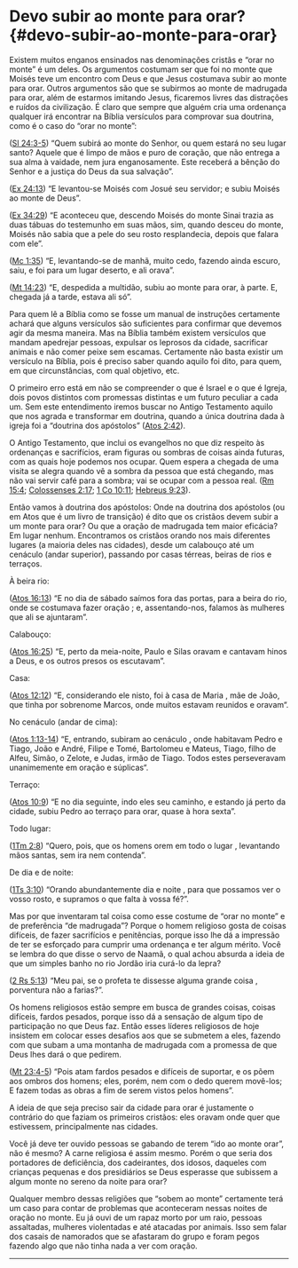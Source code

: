 # Devo subir ao monte para orar? {#devo-subir-ao-monte-para-orar}

Existem muitos enganos ensinados nas denominações cristãs e “orar no monte” é um deles. Os argumentos costumam ser que foi no monte que Moisés teve um encontro com Deus e que Jesus costumava subir ao monte para orar. Outros argumentos são que se subirmos ao monte de madrugada para orar, além de estarmos imitando Jesus, ficaremos livres das distrações e ruídos da civilização. É claro que sempre que alguém cria uma ordenança qualquer irá encontrar na Bíblia versículos para comprovar sua doutrina, como é o caso do “orar no monte”:

([Sl 24:3-5](http://bibliaonline.com.br/acf/sl/24/3-5)) “Quem subirá ao monte do Senhor, ou quem estará no seu lugar santo? Aquele que é limpo de mãos e puro de coração, que não entrega a sua alma à vaidade, nem jura enganosamente. Este receberá a bênção do Senhor e a justiça do Deus da sua salvação”.

([Ex 24:13](http://bibliaonline.com.br/acf/ex/24/13)) “E levantou-se Moisés com Josué seu servidor; e subiu Moisés ao monte de Deus”.

([Ex 34:29](http://bibliaonline.com.br/acf/ex/34/29)) “E aconteceu que, descendo Moisés do monte Sinai trazia as duas tábuas do testemunho em suas mãos, sim, quando desceu do monte, Moisés não sabia que a pele do seu rosto resplandecia, depois que falara com ele”.

([Mc 1:35](http://bibliaonline.com.br/acf/mc/1/35)) “E, levantando-se de manhã, muito cedo, fazendo ainda escuro, saiu, e foi para um lugar deserto, e ali orava”.

([Mt 14:23](http://bibliaonline.com.br/acf/mt/14/23)) “E, despedida a multidão, subiu ao monte para orar, à parte. E, chegada já a tarde, estava ali só”.

Para quem lê a Bíblia como se fosse um manual de instruções certamente achará que alguns versículos são suficientes para confirmar que devemos agir da mesma maneira. Mas na Bíblia também existem versículos que mandam apedrejar pessoas, expulsar os leprosos da cidade, sacrificar animais e não comer peixe sem escamas. Certamente não basta existir um versículo na Bíblia, pois é preciso saber quando aquilo foi dito, para quem, em que circunstâncias, com qual objetivo, etc.

O primeiro erro está em não se compreender o que é Israel e o que é Igreja, dois povos distintos com promessas distintas e um futuro peculiar a cada um. Sem este entendimento iremos buscar no Antigo Testamento aquilo que nos agrada e transformar em doutrina, quando a única doutrina dada à igreja foi a “doutrina dos apóstolos” ([Atos 2:42](http://bibliaonline.com.br/acf/atos/2/42)).

O Antigo Testamento, que inclui os evangelhos no que diz respeito às ordenanças e sacrifícios, eram figuras ou sombras de coisas ainda futuras, com as quais hoje podemos nos ocupar. Quem espera a chegada de uma visita se alegra quando vê a sombra da pessoa que está chegando, mas não vai servir café para a sombra; vai se ocupar com a pessoa real. ([Rm 15:4](http://bibliaonline.com.br/acf/rm/15/4); [Colossenses 2:17](http://bibliaonline.com.br/acf/cl/2/17); [1 Co 10:11](http://bibliaonline.com.br/acf/1co/10/11); [Hebreus 9:23](http://bibliaonline.com.br/acf/hb/9/23)).

Então vamos à doutrina dos apóstolos: Onde na doutrina dos apóstolos (ou em Atos que é um livro de transição) é dito que os cristãos devem subir a um monte para orar? Ou que a oração de madrugada tem maior eficácia? Em lugar nenhum. Encontramos os cristãos orando nos mais diferentes lugares (a maioria deles nas cidades), desde um calabouço até um cenáculo (andar superior), passando por casas térreas, beiras de rios e terraços.

À beira rio:

([Atos 16:13](http://bibliaonline.com.br/acf/atos/16/13)) “E no dia de sábado saímos fora das portas, para a beira do rio, onde se costumava fazer oração ; e, assentando-nos, falamos às mulheres que ali se ajuntaram”.

Calabouço:

([Atos 16:25](http://bibliaonline.com.br/acf/atos/16/25)) “E, perto da meia-noite, Paulo e Silas oravam e cantavam hinos a Deus, e os outros presos os escutavam”.

Casa:

([Atos 12:12](http://bibliaonline.com.br/acf/atos/12/12)) “E, considerando ele nisto, foi à casa de Maria , mãe de João, que tinha por sobrenome Marcos, onde muitos estavam reunidos e oravam“.

No cenáculo (andar de cima):

([Atos 1:13-14](http://bibliaonline.com.br/acf/atos/1/13-14)) “E, entrando, subiram ao cenáculo , onde habitavam Pedro e Tiago, João e André, Filipe e Tomé, Bartolomeu e Mateus, Tiago, filho de Alfeu, Simão, o Zelote, e Judas, irmão de Tiago. Todos estes perseveravam unanimemente em oração e súplicas“.

Terraço:

([Atos 10:9](http://bibliaonline.com.br/acf/atos/10/9)) “E no dia seguinte, indo eles seu caminho, e estando já perto da cidade, subiu Pedro ao terraço para orar, quase à hora sexta”.

Todo lugar:

([1Tm 2:8](http://bibliaonline.com.br/acf/1tm/2/8)) “Quero, pois, que os homens orem em todo o lugar , levantando mãos santas, sem ira nem contenda”.

De dia e de noite:

([1Ts 3:10](http://bibliaonline.com.br/acf/1ts/3/10)) “Orando abundantemente dia e noite , para que possamos ver o vosso rosto, e supramos o que falta à vossa fé?”.

Mas por que inventaram tal coisa como esse costume de “orar no monte” e de preferência “de madrugada”? Porque o homem religioso gosta de coisas difíceis, de fazer sacrifícios e penitências, porque isso lhe dá a impressão de ter se esforçado para cumprir uma ordenança e ter algum mérito. Você se lembra do que disse o servo de Naamã, o qual achou absurda a ideia de que um simples banho no rio Jordão iria curá-lo da lepra?

([2 Rs 5:13](http://bibliaonline.com.br/acf/2rs/5/13)) “Meu pai, se o profeta te dissesse alguma grande coisa , porventura não a farias?”.

Os homens religiosos estão sempre em busca de grandes coisas, coisas difíceis, fardos pesados, porque isso dá a sensação de algum tipo de participação no que Deus faz. Então esses líderes religiosos de hoje insistem em colocar esses desafios aos que se submetem a eles, fazendo com que subam a uma montanha de madrugada com a promessa de que Deus lhes dará o que pedirem.

([Mt 23:4-5](http://bibliaonline.com.br/acf/mt/23/4-5)) “Pois atam fardos pesados e difíceis de suportar, e os põem aos ombros dos homens; eles, porém, nem com o dedo querem movê-los; E fazem todas as obras a fim de serem vistos pelos homens”.

A ideia de que seja preciso sair da cidade para orar é justamente o contrário do que faziam os primeiros cristãos: eles oravam onde quer que estivessem, principalmente nas cidades.

Você já deve ter ouvido pessoas se gabando de terem “ido ao monte orar”, não é mesmo? A carne religiosa é assim mesmo. Porém o que seria dos portadores de deficiência, dos cadeirantes, dos idosos, daqueles com crianças pequenas e dos presidiários se Deus esperasse que subissem a algum monte no sereno da noite para orar?

Qualquer membro dessas religiões que “sobem ao monte” certamente terá um caso para contar de problemas que aconteceram nessas noites de oração no monte. Eu já ouvi de um rapaz morto por um raio, pessoas assaltadas, mulheres violentadas e até atacadas por animais. Isso sem falar dos casais de namorados que se afastaram do grupo e foram pegos fazendo algo que não tinha nada a ver com oração.

*****
